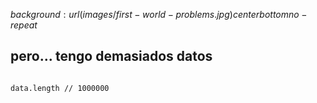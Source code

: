 $background: url(images/first-world-problems.jpg) center bottom no-repeat$

## pero... tengo demasiados datos

```

data.length // 1000000

```